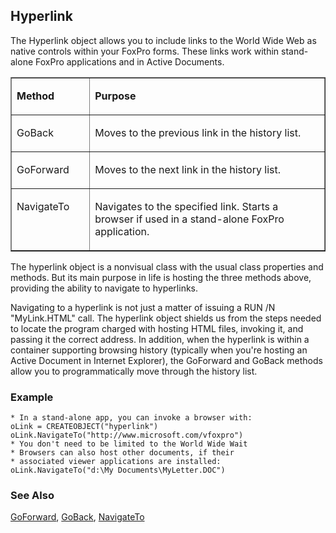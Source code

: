 ## Hyperlink

The Hyperlink object allows you to include links to the World Wide Web as native controls within your FoxPro forms. These links work within stand-alone FoxPro applications and in Active Documents.

<table border cellspacing=0 cellpadding=0 width=100%>
<tr>
  <td width=25% valign=top>
  <p><b>Method </b></p>
  </td>
  <td width=75% valign=top>
  <p><b>Purpose</b></p>
  </td>
 </tr>
<tr>
  <td width=25% valign=top>
  <p>GoBack</p>
  </td>
  <td width=75% valign=top>
  <p>Moves to the previous link in the history list.</p>
  </td>
 </tr>
<tr>
  <td width=25% valign=top>
  <p>GoForward</p>
  </td>
  <td width=75% valign=top>
  <p>Moves to the next link in the history list.</p>
  </td>
 </tr>
<tr>
  <td width=25% valign=top>
  <p>NavigateTo</p>
  </td>
  <td width=75% valign=top>
  <p>Navigates to the specified link. Starts a browser if used in a stand-alone FoxPro application.</p>
  </td>
 </tr>
</table>

The hyperlink object is a nonvisual class with the usual class properties and methods. But its main purpose in life is hosting the three methods above, providing the ability to navigate to hyperlinks.

Navigating to a hyperlink is not just a matter of issuing a RUN /N "MyLink.HTML" call. The hyperlink object shields us from the steps needed to locate the program charged with hosting HTML files, invoking it, and passing it the correct address. In addition, when the hyperlink is within a container supporting browsing history (typically when you're hosting an Active Document in Internet Explorer), the GoForward and GoBack methods allow you to programmatically move through the history list. 

### Example

```foxpro
* In a stand-alone app, you can invoke a browser with:
oLink = CREATEOBJECT("hyperlink")
oLink.NavigateTo("http://www.microsoft.com/vfoxpro")
* You don't need to be limited to the World Wide Wait
* Browsers can also host other documents, if their
* associated viewer applications are installed:
oLink.NavigateTo("d:\My Documents\MyLetter.DOC")
```
### See Also

[GoForward](s4g725.md), [GoBack](s4g725.md), [NavigateTo](s4g726.md)